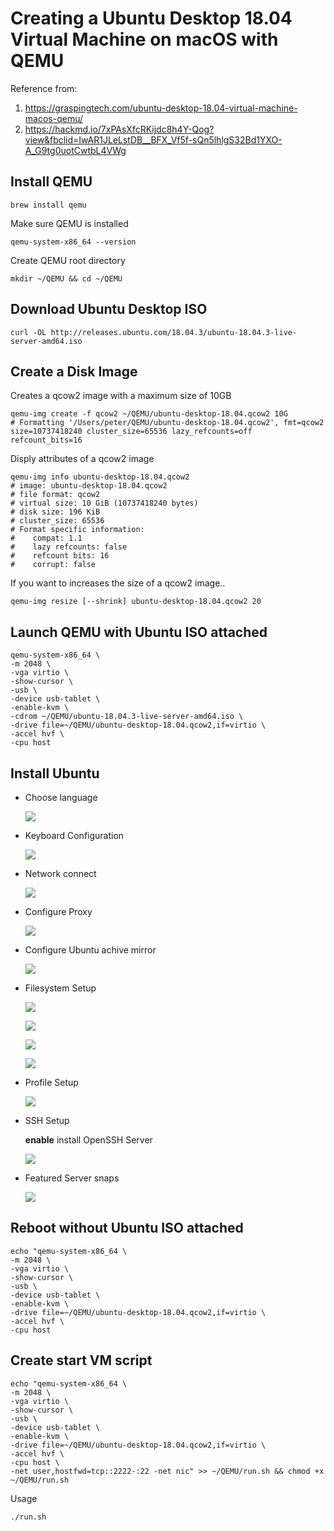 # Creating a Ubuntu Desktop 18.04 Virtual Machine on macOS with QEMU

Reference from: 

1) https://graspingtech.com/ubuntu-desktop-18.04-virtual-machine-macos-qemu/
2) https://hackmd.io/7xPAsXfcRKijdc8h4Y-Qog?view&fbclid=IwAR1JLeLstDB__BFX_Vf5f-sQn5lhlgS32Bd1YXO-A_G9tg0uotCwtbL4VWg


## Install QEMU

```
brew install qemu
```

Make sure QEMU is installed

```
qemu-system-x86_64 --version
```

Create QEMU root directory

```
mkdir ~/QEMU && cd ~/QEMU
```

## Download Ubuntu Desktop ISO

```
curl -OL http://releases.ubuntu.com/18.04.3/ubuntu-18.04.3-live-server-amd64.iso
```

## Create a Disk Image

Creates a qcow2 image with a maximum size of 10GB

```
qemu-img create -f qcow2 ~/QEMU/ubuntu-desktop-18.04.qcow2 10G
# Formatting '/Users/peter/QEMU/ubuntu-desktop-18.04.qcow2', fmt=qcow2 size=10737418240 cluster_size=65536 lazy_refcounts=off refcount_bits=16
```

Disply attributes of a qcow2 image

```
qemu-img info ubuntu-desktop-18.04.qcow2
# image: ubuntu-desktop-18.04.qcow2
# file format: qcow2
# virtual size: 10 GiB (10737418240 bytes)
# disk size: 196 KiB
# cluster_size: 65536
# Format specific information:
#    compat: 1.1
#    lazy refcounts: false
#    refcount bits: 16
#    corrupt: false
```

If you want to increases the size of a qcow2 image..

```
qemu-img resize [--shrink] ubuntu-desktop-18.04.qcow2 20
```

## Launch QEMU with Ubuntu ISO attached

```
qemu-system-x86_64 \
-m 2048 \
-vga virtio \
-show-cursor \
-usb \
-device usb-tablet \
-enable-kvm \
-cdrom ~/QEMU/ubuntu-18.04.3-live-server-amd64.iso \
-drive file=~/QEMU/ubuntu-desktop-18.04.qcow2,if=virtio \
-accel hvf \
-cpu host
```

## Install Ubuntu

* Choose language

  ![](www/images/01_choose_lan.png)

* Keyboard Configuration

  ![](www/images/02_keyboard_config.png)

* Network connect

  ![](www/images/03_network_con.png)

* Configure Proxy

  ![](www/images/04_config_proxy.png)

* Configure Ubuntu achive mirror

  ![](www/images/05_config_mirror.png)

* Filesystem Setup

  ![](www/images/06_fs_setup.png)

  ![](www/images/07_fs_setup_disk.png)

  ![](www/images/08_fs_setup_summary.png)

  ![](www/images/09_fs_setup_comfirm.png)

* Profile Setup

  ![](www/images/10_profile_setup.png)

* SSH Setup

  **enable** install OpenSSH Server

  ![](www/images/11_ssh.png)

* Featured Server snaps

  ![](www/images/12_feature_server_snap.png)

## Reboot without Ubuntu ISO attached

```
echo "qemu-system-x86_64 \
-m 2048 \
-vga virtio \
-show-cursor \
-usb \
-device usb-tablet \
-enable-kvm \
-drive file=~/QEMU/ubuntu-desktop-18.04.qcow2,if=virtio \
-accel hvf \
-cpu host 
```

## Create start VM script

```
echo "qemu-system-x86_64 \
-m 2048 \
-vga virtio \
-show-cursor \
-usb \
-device usb-tablet \
-enable-kvm \
-drive file=~/QEMU/ubuntu-desktop-18.04.qcow2,if=virtio \
-accel hvf \
-cpu host \
-net user,hostfwd=tcp::2222-:22 -net nic" >> ~/QEMU/run.sh && chmod +x ~/QEMU/run.sh
```

Usage

```
./run.sh
```
